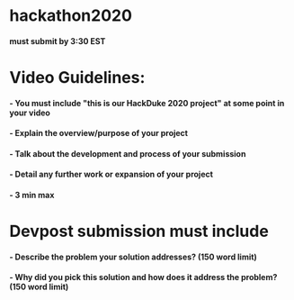 # hackathon2020
#### must submit by 3:30 EST
# Video Guidelines:
#### - You **must include "this is our HackDuke 2020 project"** at some point in your video
#### - Explain the overview/purpose of your project
#### - Talk about the development and process of your submission
#### - Detail any further work or expansion of your project
#### - 3 min max
# Devpost submission must include
#### - Describe the problem your solution addresses? (150 word limit)
#### - Why did you pick this solution and how does it address the problem? (150 word limit)
